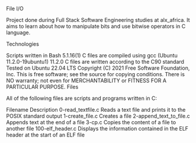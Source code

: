 File I/O

Project done during Full Stack Software Engineering studies at alx_africa. It aims to learn about how to manipulate bits and use bitwise operators in C language.

Technologies

Scripts written in Bash 5.1.16(1)
C files are compiled using gcc (Ubuntu 11.2.0-19ubuntu1) 11.2.0
C files are written according to the C90 standard
Tested on Ubuntu 22.04 LTS Copyright (C) 2021 Free Software Foundation, Inc. This is free software; see the source for copying conditions. There is NO warranty; not even for MERCHANTABILITY or FITNESS FOR A PARTICULAR PURPOSE.
Files

All of the following files are scripts and programs written in C:

Filename	Description
0-read_textfile.c	Reads a text file and prints it to the POSIX standard output
1-create_file.c	Creates a file
2-append_text_to_file.c	Appends text at the end of a file
3-cp.c	Copies the content of a file to another file
100-elf_header.c	Displays the information contained in the ELF header at the start of an ELF file
